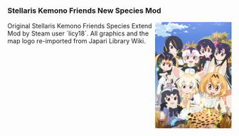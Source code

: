 ### Stellaris Kemono Friends New Species Mod
<img src="https://raw.githubusercontent.com/anonymousofsuomus/stellaris-kemono-friends-new-species-mod/main/thumbnail.png" height="240em" align="right" />
Original Stellaris Kemono Friends Species Extend Mod by Steam user `licy18`.  
All graphics and the map logo re-imported from Japari Library Wiki.
